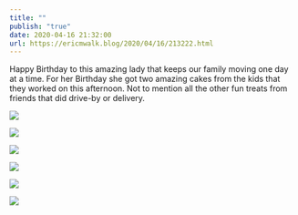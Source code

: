 ```yaml
---
title: ""
publish: "true"
date: 2020-04-16 21:32:00
url: https://ericmwalk.blog/2020/04/16/213222.html
---
```


Happy Birthday to this amazing lady that keeps our family moving one day at a time. For her Birthday she got two amazing cakes from the kids that they worked on this afternoon. Not to mention all the other fun treats from friends that did drive-by or delivery.

![](https://ericmwalk.blog/uploads/2022/276b32144a.jpg)

![](https://ericmwalk.blog/uploads/2022/0d0c662c4d.jpg)

![](https://ericmwalk.blog/uploads/2022/f1eba27741.jpg)

![](https://ericmwalk.blog/uploads/2022/fe0df95090.jpg)

![](https://ericmwalk.blog/uploads/2022/e16b9d2f86.jpg)

![](https://ericmwalk.blog/uploads/2022/f1eba27741.jpg)